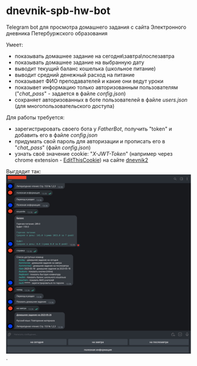 # dnevnik-spb-hw-bot
Telegram bot для просмотра домашнего задания с сайта Электронного дневника Петербуржского образования 

Умеет:
- показывать домашнее задание на сегодня\завтра\послезавтра
- показывать домашнее задание на выбранную дату
- выводит текущий баланс кошелька (школьное питание)
- выводит средний денежный расход на питание
- показывает ФИО преподавателей и какие они ведут уроки
- показывет информацию только авторизованным пользователям ("_chat_pass_" - задается в файле _config.json_)
- сохраняет авторизованных в боте пользователей в файле _users.json_ (для многопользовательского доступа)

Для работы требуется:
- зарегистрировать своего бота у _FatherBot_, получить "token" и добавить его в файле _config.json_
- придумать свой пароль для авторизации и прописать его в "_chat_pass_" (файл _config.json_)
- узнать своё значение cookie: "_X-JWT-Token_" (например через chrome extension - [EditThisCookie](https://chrome.google.com/webstore/detail/editthiscookie/fngmhnnpilhplaeedifhccceomclgfbg)) на сайте [dnevnik2](https://dnevnik2.petersburgedu.ru)

Выгдядит так:
![](screenshot_bot.jpg "telegram bot").
